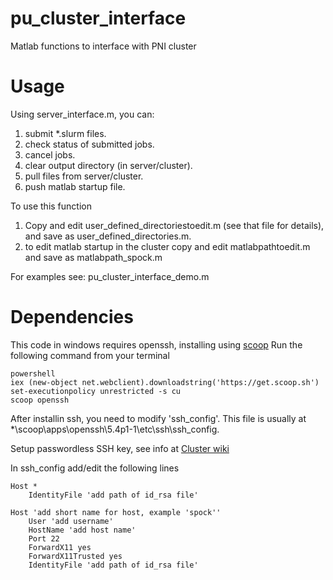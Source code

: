 # pu_cluster_interface

Matlab functions to interface with PNI cluster

# Usage

Using server_interface.m, you can:
1) submit *.slurm files.
2) check status of submitted jobs.
3) cancel jobs.
4) clear output directory (in server/cluster).
5) pull files from server/cluster.
6) push matlab startup file.

To use this function
1) Copy and edit user_defined_directoriestoedit.m (see that file for details), and save as user_defined_directories.m.
2) to edit matlab startup in the cluster copy and edit matlabpathtoedit.m and save as matlabpath_spock.m

For examples see: pu_cluster_interface_demo.m

# Dependencies

This code in windows requires openssh, installing using [scoop](http://scoop.sh)
Run the following command from your terminal

```
powershell
iex (new-object net.webclient).downloadstring('https://get.scoop.sh')
set-executionpolicy unrestricted -s cu
scoop openssh
```

After installin ssh, you need to modify 'ssh_config'. This file is usually at
*\scoop\apps\openssh\5.4p1-1\etc\ssh\ssh_config.

Setup passwordless SSH key, see info at [Cluster wiki](https://npcdocs.princeton.edu/index.php/SSH_Information)

In ssh_config add/edit the following lines

```
Host *
    IdentityFile 'add path of id_rsa file'

Host 'add short name for host, example 'spock''
    User 'add username'
    HostName 'add host name'
    Port 22
    ForwardX11 yes
    ForwardX11Trusted yes
    IdentityFile 'add path of id_rsa file'
```
